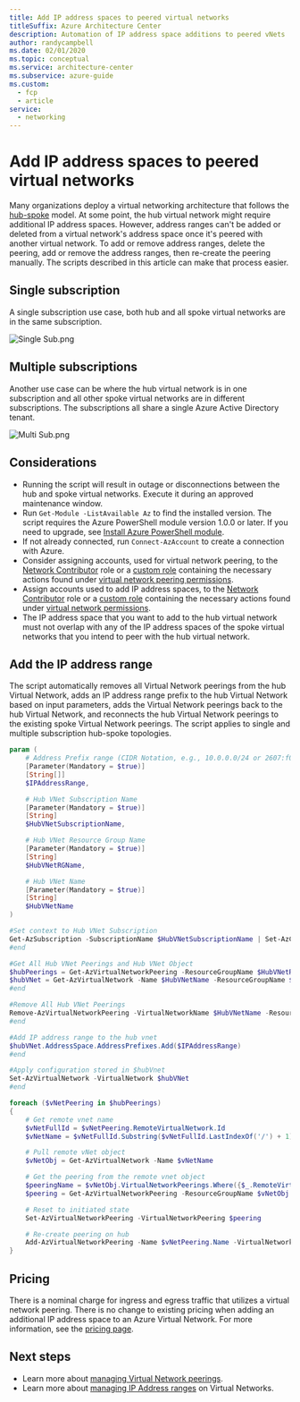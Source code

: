```yaml
---
title: Add IP address spaces to peered virtual networks
titleSuffix: Azure Architecture Center
description: Automation of IP address space additions to peered vNets
author: randycampbell
ms.date: 02/01/2020
ms.topic: conceptual
ms.service: architecture-center
ms.subservice: azure-guide
ms.custom:
  - fcp
  - article
service:
  - networking
---
```


<!-- cSpell:ignore randycampbell CIDR endregion -->

# Add IP address spaces to peered virtual networks

Many organizations deploy a virtual networking architecture that follows the [hub-spoke](../../reference-architectures/hybrid-networking/hub-spoke.yml) model. At some point, the hub virtual network might require additional IP address spaces. However, address ranges can't be added or deleted from a virtual network's address space once it's peered with another virtual network. To add or remove address ranges, delete the peering, add or remove the address ranges, then re-create the peering manually. The scripts described in this article can make that process easier.

## Single subscription

A single subscription use case, both hub and all spoke virtual networks are in the same subscription.

![Single Sub.png](single-subscription.png)

## Multiple subscriptions

Another use case can be where the hub virtual network is in one subscription and all other spoke virtual networks are in different subscriptions. The subscriptions all share a single Azure Active Directory tenant.

![Multi Sub.png](multiple-subscription.png)

## Considerations

- Running the script will result in outage or disconnections between the hub and spoke virtual networks. Execute it during an approved maintenance window.
- Run `Get-Module -ListAvailable Az` to find the installed version. The script requires the Azure PowerShell module version 1.0.0 or later. If you need to upgrade, see [Install Azure PowerShell module](/powershell/azure/install-az-ps).
- If not already connected, run `Connect-AzAccount` to create a connection with Azure.
- Consider assigning accounts, used for virtual network peering, to the [Network Contributor](/azure/role-based-access-control/built-in-roles?toc=%2fazure%2fvirtual-network%2ftoc.json#network-contributor) role or a [custom role](/azure/role-based-access-control/custom-roles) containing the necessary actions found under [virtual network peering permissions](/azure/virtual-network/virtual-network-manage-peering#permissions).
- Assign accounts used to add IP address spaces, to the [Network Contributor](/azure/role-based-access-control/built-in-roles?toc=%2fazure%2fvirtual-network%2ftoc.json#network-contributor) role or a [custom role](/azure/role-based-access-control/custom-roles) containing the necessary actions found under [virtual network permissions](/azure/virtual-network/manage-virtual-network#permissions).
- The IP address space that you want to add to the hub virtual network must not overlap with any of the IP address spaces of the spoke virtual networks that you intend to peer with the hub virtual network.

## Add the IP address range

The script automatically removes all Virtual Network peerings from the hub Virtual Network, adds an IP address range prefix to the hub Virtual Network based on input parameters, adds the Virtual Network peerings back to the hub Virtual Network, and reconnects the hub Virtual Network peerings to the existing spoke Virtual Network peerings. The script applies to single and multiple subscription hub-spoke topologies.

```powershell
param (
    # Address Prefix range (CIDR Notation, e.g., 10.0.0.0/24 or 2607:f000:0000:00::/64)
    [Parameter(Mandatory = $true)]
    [String[]]
    $IPAddressRange,

    # Hub VNet Subscription Name
    [Parameter(Mandatory = $true)]
    [String]
    $HubVNetSubscriptionName,

    # Hub VNet Resource Group Name
    [Parameter(Mandatory = $true)]
    [String]
    $HubVNetRGName,

    # Hub VNet Name
    [Parameter(Mandatory = $true)]
    [String]
    $HubVNetName
)

#Set context to Hub VNet Subscription
Get-AzSubscription -SubscriptionName $HubVNetSubscriptionName | Set-AzContext
#end

#Get All Hub VNet Peerings and Hub VNet Object
$hubPeerings = Get-AzVirtualNetworkPeering -ResourceGroupName $HubVNetRGName -VirtualNetworkName $HubVNetName
$hubVNet = Get-AzVirtualNetwork -Name $HubVNetName -ResourceGroupName $HubVNetRGName
#end

#Remove All Hub VNet Peerings
Remove-AzVirtualNetworkPeering -VirtualNetworkName $HubVNetName -ResourceGroupName $HubVNetRGName -name $hubPeerings.Name -Force
#end

#Add IP address range to the hub vnet
$hubVNet.AddressSpace.AddressPrefixes.Add($IPAddressRange)
#end

#Apply configuration stored in $hubVnet
Set-AzVirtualNetwork -VirtualNetwork $hubVNet
#end

foreach ($vNetPeering in $hubPeerings)
{
    # Get remote vnet name
    $vNetFullId = $vNetPeering.RemoteVirtualNetwork.Id
    $vNetName = $vNetFullId.Substring($vNetFullId.LastIndexOf('/') + 1)

    # Pull remote vNet object
    $vNetObj = Get-AzVirtualNetwork -Name $vNetName

    # Get the peering from the remote vnet object
    $peeringName = $vNetObj.VirtualNetworkPeerings.Where({$_.RemoteVirtualNetwork.Id -like "*$($hubVNet.Name)"}).Name
    $peering = Get-AzVirtualNetworkPeering -ResourceGroupName $vNetObj.ResourceGroupName -VirtualNetworkName $vNetName -Name $peeringName

    # Reset to initiated state
    Set-AzVirtualNetworkPeering -VirtualNetworkPeering $peering

    # Re-create peering on hub
    Add-AzVirtualNetworkPeering -Name $vNetPeering.Name -VirtualNetwork $HubVNet -RemoteVirtualNetworkId $vNetFullId -AllowGatewayTransit
}

```

## Pricing

There is a nominal charge for ingress and egress traffic that utilizes a virtual network peering. There is no change to existing pricing when adding an additional IP address space to an Azure Virtual Network. For more information, see the [pricing page](https://azure.microsoft.com/pricing/details/virtual-network).

## Next steps

- Learn more about [managing Virtual Network peerings](/azure/virtual-network/virtual-network-manage-peering).
- Learn more about [managing IP Address ranges](/azure/virtual-network/manage-virtual-network#add-or-remove-an-address-range) on Virtual Networks.
